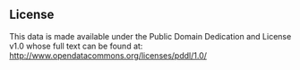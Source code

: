 ## License ##

This data is made available under the Public Domain Dedication and License v1.0 whose full text can be found at: http://www.opendatacommons.org/licenses/pddl/1.0/